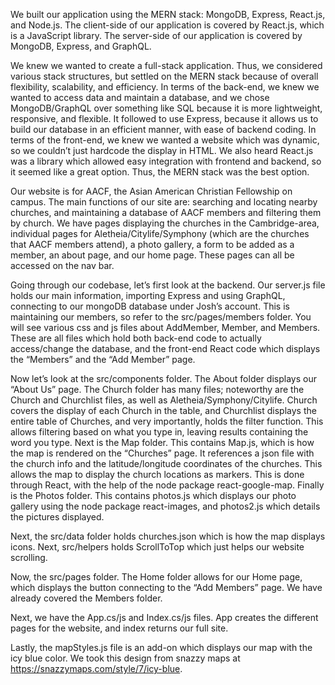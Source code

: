 We built our application using the MERN stack: MongoDB, Express, React.js, and Node.js. The client-side of our application is covered by React.js, which is a JavaScript library. The server-side of our application is covered by MongoDB, Express, and GraphQL. 

We knew we wanted to create a full-stack application. Thus, we considered various stack structures, but settled on the MERN stack because of overall flexibility, scalability, and efficiency. In terms of the back-end, we knew we wanted to access data and maintain a database, and we chose MongoDB/GraphQL over something like SQL because it is more lightweight, responsive, and flexible. It followed to use Express, because it allows us to build our database in an efficient manner, with ease of backend coding. In terms of the front-end, we knew we wanted a website which was dynamic, so we couldn’t just hardcode the display in HTML. We also heard React.js was a library which allowed easy integration with frontend and backend, so it seemed like a great option. Thus, the MERN stack was the best option.

Our website is for AACF, the Asian American Christian Fellowship on campus. The main functions of our site are: searching and locating nearby churches, and maintaining a database of AACF members and filtering them by church. We have pages displaying the churches in the Cambridge-area, individual pages for Aletheia/Citylife/Symphony (which are the churches that AACF members attend), a photo gallery, a form to be added as a member, an about page, and our home page. These pages can all be accessed on the nav bar.

Going through our codebase, let’s first look at the backend. Our server.js file holds our main information, importing Express and using GraphQL, connecting to our mongoDB database under Josh’s account. This is maintaining our members, so refer to the src/pages/members folder. You will see various css and js files about AddMember, Member, and Members. These are all files which hold both back-end code to actually access/change the database, and the front-end React code which displays the “Members” and the “Add Member” page. 

Now let’s look at the src/components folder. The About folder displays our “About Us” page. The Church folder has many files; noteworthy are the Church and Churchlist files, as well as Aletheia/Symphony/Citylife. Church covers the display of each Church in the table, and Churchlist displays the entire table of Churches, and very importantly, holds the filter function. This allows filtering based on what you type in, leaving results containing the word you type. Next is the Map folder. This contains Map.js, which is how the map is rendered on the “Churches” page. It references a json file with the church info and the latitude/longitude coordinates of the churches. This allows the map to display the church locations as markers. This is done through React, with the help of the node package react-google-map. Finally is the Photos folder. This contains photos.js which displays our photo gallery using the node package react-images, and photos2.js which details the pictures displayed.

Next, the src/data folder holds churches.json which is how the map displays icons. Next, src/helpers holds ScrollToTop which just helps our website scrolling.

Now, the src/pages folder. The Home folder allows for our Home page, which displays the button connecting to the “Add Members” page. We have already covered the Members folder.

Next, we have the App.cs/js and Index.cs/js files. App creates the different pages for the website, and index returns our full site. 

Lastly, the mapStyles.js file is an add-on which displays our map with the icy blue color. We took this design from snazzy maps at https://snazzymaps.com/style/7/icy-blue.











